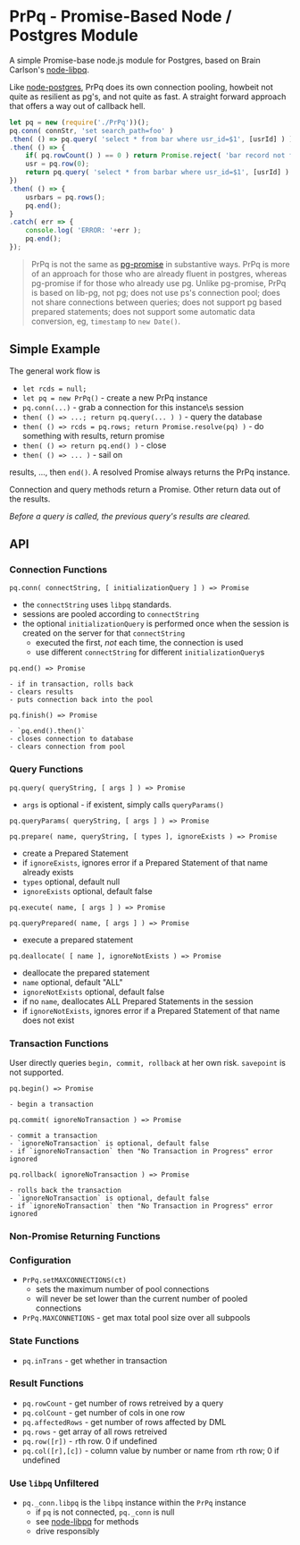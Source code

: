 # PrPq - Promise-Based Node / Postgres Module

A simple Promise-base node.js module for Postgres, based on Brain Carlson\'s
[node-libpq](https://github.com/brianc/node-libpq).

Like [node-postgres](https://github.com/brianc/node-postgres), PrPq does its own
connection pooling, howbeit not quite as resilient as pg\'s, and not quite as fast.
A straight forward approach that offers a way out of callback hell.

````javascript
let pq = new (require('./PrPq'))();
pq.conn( connStr, 'set search_path=foo' )
.then( () => pq.query( 'select * from bar where usr_id=$1', [usrId] ) )
.then( () => {
	if( pq.rowCount() ) == 0 ) return Promise.reject( 'bar record not found' );
	usr = pq.row(0);
	return pq.query( 'select * from barbar where usr_id=$1', [usrId] ) )
})
.then( () => {
	usrbars = pq.rows();
	pq.end();
}
.catch( err => {
	console.log( 'ERROR: '+err );
	pq.end();
});
````

>PrPq is not the same as [pg-promise](https://github.com/vitaly-t/pg-promise) in substantive
>ways. PrPq is more of an approach for those who are already fluent in postgres, whereas
>pg-promise if for those who already use pg. Unlike pg-promise, PrPq is based on lib-pg,
>not pg; does not use ps\'s connection pool; does not share connections
>between queries; does not support pg based prepared statements; does not support
>some automatic data conversion, eg, `timestamp` to `new Date()`.

## Simple Example

The general work flow is
- `let rcds = null;`
- `let pq = new PrPq()` - create a new PrPq instance
- `pq.conn(...)` - grab a connection for this instance\s session
- `then( () => ...; return pq.query(... ) )` - query the database
- `then( () => rcds = pq.rows; return Promise.resolve(pq) )` - do something with results, return promise
- `then( () => return pq.end() )` - close 
- `then( () => ... )` - sail on

results, ..., then `end()`. A resolved Promise always returns the PrPq instance.

Connection and query methods return a Promise. Other return data out of the results.

_Before a query is called, the previous query\'s results are cleared._


## API

### Connection Functions

`pq.conn( connectString, [ initializationQuery ] ) => Promise`

- the `connectString` uses `libpq` standards.
- sessions are pooled according to `connectString`
- the optional `initializationQuery` is performed once when the session is created
  on the server for that `connectString`
	- executed the first, _not_ each time, the connection is used
	- use different `connectString` for different `initializationQuery`s

`pq.end() => Promise`

	- if in transaction, rolls back
	- clears results
	- puts connection back into the pool

`pq.finish() => Promise`

	- `pq.end().then()`
	- closes connection to database
	- clears connection from pool

### Query Functions

`pq.query( queryString, [ args ] ) => Promise`

  - `args` is optional - if existent, simply calls `queryParams()`

`pq.queryParams( queryString, [ args ] ) => Promise`

`pq.prepare( name, queryString, [ types ], ignoreExists ) => Promise`

  - create a Prepared Statement
  - if `ignoreExists`, ignores error if a Prepared Statement of that name already exists
  - `types` optional, default null
  - `ignoreExists` optional, default false

`pq.execute( name, [ args ] ) => Promise`

`pq.queryPrepared( name, [ args ] ) => Promise`

  - execute a prepared statement

`pq.deallocate( [ name ], ignoreNotExists ) => Promise`

  - deallocate the prepared statement
  - `name` optional, default "ALL"
  - `ignoreNotExists` optional, default false
  - if no `name`, deallocates ALL Prepared Statements in the session
  - if `ignoreNotExists`, ignores error if a Prepared Statement of that name does not exist


### Transaction Functions

User directly queries `begin, commit, rollback` at her own risk. `savepoint` is not supported.

`pq.begin() => Promise`

	- begin a transaction

`pq.commit( ignoreNoTransaction ) => Promise`

	- commit a transaction
	- `ignoreNoTransaction` is optional, default false
	- if `ignoreNoTransaction` then "No Transaction in Progress" error ignored

`pq.rollback( ignoreNoTransaction ) => Promise`

	- rolls back the transaction
	- `ignoreNoTransaction` is optional, default false
	- if `ignoreNoTransaction` then "No Transaction in Progress" error ignored

### Non-Promise Returning Functions

### Configuration

- `PrPq.setMAXCONNECTIONS(ct)` 
	- sets the maximum number of pool connections
	- will never be set lower than the current number of pooled connections
- `PrPq.MAXCONNETIONS` - get max total pool size over all subpools

### State Functions

- `pq.inTrans` - get whether in transaction

### Result Functions

- `pq.rowCount` - get number of rows retreived by a query
- `pq.colCount` - get number of cols in one row
- `pq.affectedRows` - get number of rows affected by DML
- `pq.rows` - get array of all rows retreived
- `pq.row([r])` - `r`th row. 0 if undefined
- `pq.col([r],[c])` - column value by number or name from `r`th row; 0 if undefined

### Use `libpq` Unfiltered

- `pq._conn.libpq` is the `libpq` instance within the `PrPq` instance
	- if `pq` is not connected, `pq._conn` is null
	- see [node-libpq](https://github.com/brianc/node-libpq) for methods
	- drive responsibly

